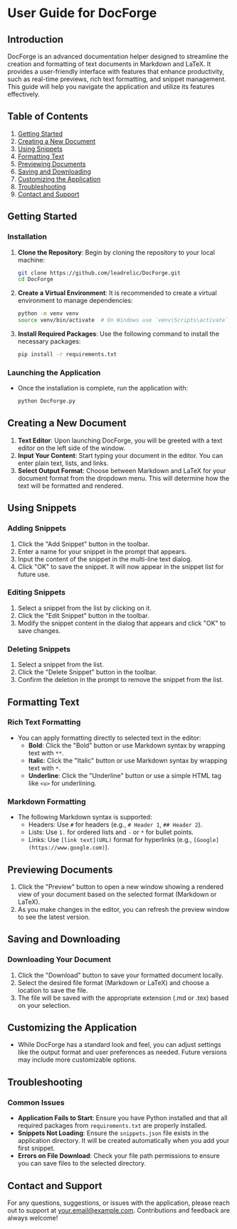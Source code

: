 # User Guide for DocForge

## Introduction
DocForge is an advanced documentation helper designed to streamline the creation and formatting of text documents in Markdown and LaTeX. It provides a user-friendly interface with features that enhance productivity, such as real-time previews, rich text formatting, and snippet management. This guide will help you navigate the application and utilize its features effectively.

## Table of Contents
1. [Getting Started](#getting-started)
2. [Creating a New Document](#creating-a-new-document)
3. [Using Snippets](#using-snippets)
4. [Formatting Text](#formatting-text)
5. [Previewing Documents](#previewing-documents)
6. [Saving and Downloading](#saving-and-downloading)
7. [Customizing the Application](#customizing-the-application)
8. [Troubleshooting](#troubleshooting)
9. [Contact and Support](#contact-and-support)

## Getting Started
### Installation
1. **Clone the Repository**: Begin by cloning the repository to your local machine:
   ```bash
   git clone https://github.com/leadrelic/DocForge.git
   cd DocForge
   ```

2. **Create a Virtual Environment**: It is recommended to create a virtual environment to manage dependencies:
   ```bash
   python -m venv venv
   source venv/bin/activate  # On Windows use `venv\Scripts\activate`
   ```

3. **Install Required Packages**: Use the following command to install the necessary packages:
   ```bash
   pip install -r requirements.txt
   ```

### Launching the Application
- Once the installation is complete, run the application with:
   ```bash
   python DocForge.py
   ```

## Creating a New Document
1. **Text Editor**: Upon launching DocForge, you will be greeted with a text editor on the left side of the window.
2. **Input Your Content**: Start typing your document in the editor. You can enter plain text, lists, and links.
3. **Select Output Format**: Choose between Markdown and LaTeX for your document format from the dropdown menu. This will determine how the text will be formatted and rendered.

## Using Snippets
### Adding Snippets
1. Click the "Add Snippet" button in the toolbar.
2. Enter a name for your snippet in the prompt that appears.
3. Input the content of the snippet in the multi-line text dialog.
4. Click "OK" to save the snippet. It will now appear in the snippet list for future use.

### Editing Snippets
1. Select a snippet from the list by clicking on it.
2. Click the "Edit Snippet" button in the toolbar.
3. Modify the snippet content in the dialog that appears and click "OK" to save changes.

### Deleting Snippets
1. Select a snippet from the list.
2. Click the "Delete Snippet" button in the toolbar.
3. Confirm the deletion in the prompt to remove the snippet from the list.

## Formatting Text
### Rich Text Formatting
- You can apply formatting directly to selected text in the editor:
  - **Bold**: Click the "Bold" button or use Markdown syntax by wrapping text with `**`.
  - **Italic**: Click the "Italic" button or use Markdown syntax by wrapping text with `*`.
  - **Underline**: Click the "Underline" button or use a simple HTML tag like `<u>` for underlining.

### Markdown Formatting
- The following Markdown syntax is supported:
  - Headers: Use `#` for headers (e.g., `# Header 1`, `## Header 2`).
  - Lists: Use `1.` for ordered lists and `-` or `*` for bullet points.
  - Links: Use `[link text](URL)` format for hyperlinks (e.g., `[Google](https://www.google.com)`).

## Previewing Documents
1. Click the "Preview" button to open a new window showing a rendered view of your document based on the selected format (Markdown or LaTeX).
2. As you make changes in the editor, you can refresh the preview window to see the latest version.

## Saving and Downloading
### Downloading Your Document
1. Click the "Download" button to save your formatted document locally.
2. Select the desired file format (Markdown or LaTeX) and choose a location to save the file.
3. The file will be saved with the appropriate extension (.md or .tex) based on your selection.

## Customizing the Application
- While DocForge has a standard look and feel, you can adjust settings like the output format and user preferences as needed. Future versions may include more customizable options.

## Troubleshooting
### Common Issues
- **Application Fails to Start**: Ensure you have Python installed and that all required packages from `requirements.txt` are properly installed.
- **Snippets Not Loading**: Ensure the `snippets.json` file exists in the application directory. It will be created automatically when you add your first snippet.
- **Errors on File Download**: Check your file path permissions to ensure you can save files to the selected directory.

## Contact and Support
For any questions, suggestions, or issues with the application, please reach out to support at your.email@example.com. Contributions and feedback are always welcome!

